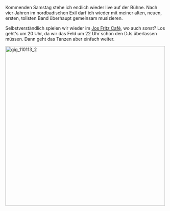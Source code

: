 <html><body><p>Kommenden Samstag stehe ich endlich wieder live auf der Bühne. Nach vier Jahren im nordbadischen Exil darf ich wieder mit meiner alten, neuen, ersten, tollsten Band überhaupt gemeinsam musizieren.

Selbstverständlich spielen wir wieder im <a href="http://www.josfritzcafe.de/" title="Jos Fritz Café in se wepp">Jos Fritz Café</a>, wo auch sonst? Los geht's um 20 Uhr, da wir das Feld um 22 Uhr schon den DJs überlassen müssen. Dann geht das Tanzen aber einfach weiter.

<a href="https://www.facebook.com/events/169090009947207/?ref=22"><img src="/wp-content/uploads/2014/01/gig_110113_2.png" alt="gig_110113_2" width="500" height="500" class="aligncenter size-full wp-image-2058"></a></p></body></html>